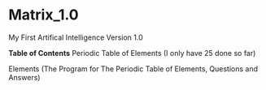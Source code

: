 # Matrix_1.0
My First Artifical Intelligence Version 1.0


**Table of Contents**
Periodic Table of Elements  (I only have 25 done so far)

Elements (The Program for The Periodic Table of Elements, Questions and Answers)
